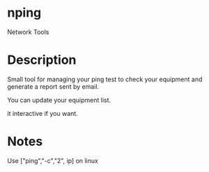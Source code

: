 # nping
Network Tools 

# Description
Small tool for managing your ping test to check your equipment and generate a report sent by email.

You can update your equipment list.

it interactive if you want.

# Notes
Use ["ping","-c","2", ip] on linux
